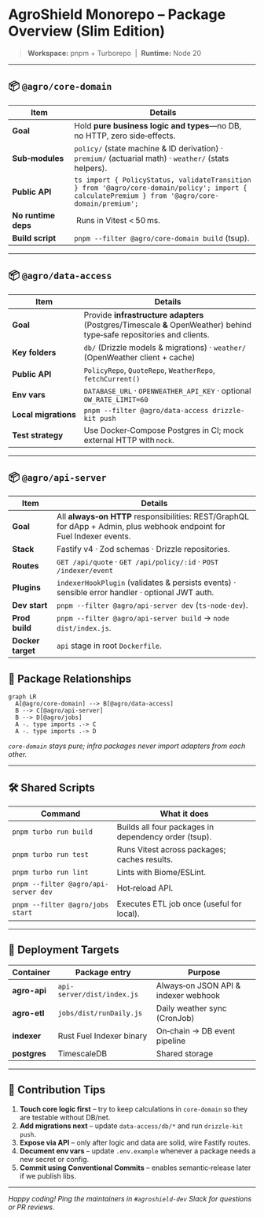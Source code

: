 # AgroShield Monorepo – Package Overview (Slim Edition)

> **Workspace:** pnpm + Turborepo  |  **Runtime:** Node 20

---

## 📦 `@agro/core-domain`

| Item                | Details                                                                                                                                          |
| ------------------- | ------------------------------------------------------------------------------------------------------------------------------------------------ |
| **Goal**            | Hold **pure business logic and types**—no DB, no HTTP, zero side‑effects.                                                                        |
| **Sub‑modules**     | `policy/` (state machine & ID derivation) · `premium/` (actuarial math) · `weather/` (stats helpers).                                            |
| **Public API**      | `ts import { PolicyStatus, validateTransition } from '@agro/core-domain/policy'; import { calculatePremium } from '@agro/core-domain/premium'; ` |
| **No runtime deps** |  Runs in Vitest < 50 ms.                                                                                                                         |
| **Build script**    | `pnpm --filter @agro/core-domain build` (tsup).                                                                                                  |

---

## 📦 `@agro/data-access`

| Item                 | Details                                                                                                               |
| -------------------- | --------------------------------------------------------------------------------------------------------------------- |
| **Goal**             | Provide **infrastructure adapters** (Postgres/Timescale **&** OpenWeather) behind type‑safe repositories and clients. |
| **Key folders**      | `db/` (Drizzle models & migrations) · `weather/` (OpenWeather client + cache)                                         |
| **Public API**       | `PolicyRepo`, `QuoteRepo`, `WeatherRepo`, `fetchCurrent()`                                                            |
| **Env vars**         | `DATABASE_URL` · `OPENWEATHER_API_KEY` · optional `OW_RATE_LIMIT=60`                                                  |
| **Local migrations** | `pnpm --filter @agro/data-access drizzle-kit push`                                                                    |
| **Test strategy**    | Use Docker‑Compose Postgres in CI; mock external HTTP with `nock`.                                                    |

---

## 📦 `@agro/api-server`

| Item              | Details                                                                                                                |
| ----------------- | ---------------------------------------------------------------------------------------------------------------------- |
| **Goal**          | All **always‑on HTTP** responsibilities: REST/GraphQL for dApp + Admin, plus webhook endpoint for Fuel Indexer events. |
| **Stack**         | Fastify v4 · Zod schemas · Drizzle repositories.                                                                       |
| **Routes**        | `GET /api/quote` · `GET /api/policy/:id` · `POST /indexer/event`                                                       |
| **Plugins**       | `indexerHookPlugin` (validates & persists events) · sensible error handler · optional JWT auth.                        |
| **Dev start**     | `pnpm --filter @agro/api-server dev` (`ts-node-dev`).                                                                  |
| **Prod build**    | `pnpm --filter @agro/api-server build` → `node dist/index.js`.                                                         |
| **Docker target** | `api` stage in root `Dockerfile`.                                                                                      |

## 🔄 Package Relationships

```mermaid
graph LR
  A[@agro/core-domain] --> B[@agro/data-access]
  B --> C[@agro/api-server]
  B --> D[@agro/jobs]
  A -. type imports .-> C
  A -. type imports .-> D
```

*`core-domain` stays pure; infra packages never import adapters from each other.*

---

## 🛠 Shared Scripts

| Command                              | What it does                                         |
| ------------------------------------ | ---------------------------------------------------- |
| `pnpm turbo run build`               | Builds all four packages in dependency order (tsup). |
| `pnpm turbo run test`                | Runs Vitest across packages; caches results.         |
| `pnpm turbo run lint`                | Lints with Biome/ESLint.                             |
| `pnpm --filter @agro/api-server dev` | Hot‑reload API.                                      |
| `pnpm --filter @agro/jobs start`     | Executes ETL job once (useful for local).            |

---

## 🚀 Deployment Targets

| Container    | Package entry              | Purpose                              |
| ------------ | -------------------------- | ------------------------------------ |
| **agro-api** | `api-server/dist/index.js` | Always‑on JSON API & indexer webhook |
| **agro-etl** | `jobs/dist/runDaily.js`    | Daily weather sync (CronJob)         |
| **indexer**  | Rust Fuel Indexer binary   | On‑chain → DB event pipeline         |
| **postgres** | TimescaleDB                | Shared storage                       |

---

## 🤝 Contribution Tips

1. **Touch core logic first** – try to keep calculations in `core-domain` so they are testable without DB/net.
2. **Add migrations next** – update `data-access/db/*` and run `drizzle-kit push`.
3. **Expose via API** – only after logic and data are solid, wire Fastify routes.
4. **Document env vars** – update `.env.example` whenever a package needs a new secret or config.
5. **Commit using Conventional Commits** – enables semantic‑release later if we publish libs.

---

*Happy coding! Ping the maintainers in `#agroshield-dev` Slack for questions or PR reviews.*
